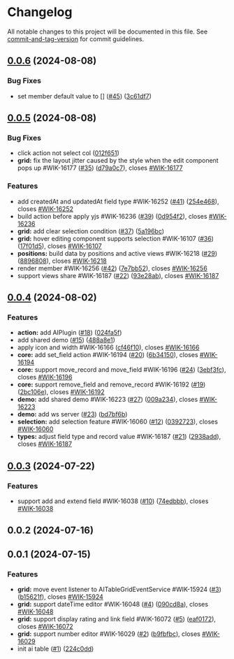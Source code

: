 # Changelog

All notable changes to this project will be documented in this file. See [commit-and-tag-version](https://github.com/absolute-version/commit-and-tag-version) for commit guidelines.

## [0.0.6](https://github.com/worktile/ai-table/compare/0.0.4...0.0.6) (2024-08-08)


### Bug Fixes

* set member default value to [] ([#45](https://github.com/worktile/ai-table/issues/45)) ([3c61df7](https://github.com/worktile/ai-table/commit/3c61df7d99e7ed17f460303da983cea960e1e8c4))



## [0.0.5](https://github.com/worktile/ai-table/compare/0.0.4...0.0.5) (2024-08-08)


### Bug Fixes

* click action not select col ([012f651](https://github.com/worktile/ai-table/commit/012f651a318096aae636940153469858da330094))
* **grid:** fix the layout jitter caused by the style when the edit component pops up #WIK-16177 ([#35](https://github.com/worktile/ai-table/issues/35)) ([d79a0c7](https://github.com/worktile/ai-table/commit/d79a0c7babdb2ce25a1edec427fb1c68568e4291)), closes [#WIK-16177](https://github.com/worktile/ai-table/issues/WIK-16177)


### Features

* add createdAt and updatedAt field type #WIK-16252 ([#41](https://github.com/worktile/ai-table/issues/41)) ([254e468](https://github.com/worktile/ai-table/commit/254e468a9fbc9230e517bced09eae351d5d3eadc)), closes [#WIK-16252](https://github.com/worktile/ai-table/issues/WIK-16252)
* build action before apply yjs #WIK-16236 ([#39](https://github.com/worktile/ai-table/issues/39)) ([0d954f2](https://github.com/worktile/ai-table/commit/0d954f253a313053db6ae45e7b3e3be4fb6862f1)), closes [#WIK-16236](https://github.com/worktile/ai-table/issues/WIK-16236)
* **grid:** add clear selection condition ([#37](https://github.com/worktile/ai-table/issues/37)) ([5a196bc](https://github.com/worktile/ai-table/commit/5a196bca3911a5c90d013e25631a7d1fbfbc34c0))
* **grid:** hover editing component supports selection #WIK-16107 ([#36](https://github.com/worktile/ai-table/issues/36)) ([17f01d5](https://github.com/worktile/ai-table/commit/17f01d5b3a81ed11377cc51888e50e22020406a4)), closes [#WIK-16107](https://github.com/worktile/ai-table/issues/WIK-16107)
* **positions:** build data by positions and active views #WIK-16218 ([#29](https://github.com/worktile/ai-table/issues/29)) ([8896808](https://github.com/worktile/ai-table/commit/88968087cbf6979544e9c7c3a3f7d7dbfeb6c8fa)), closes [#WIK-16218](https://github.com/worktile/ai-table/issues/WIK-16218)
* render member #WIK-16256 ([#42](https://github.com/worktile/ai-table/issues/42)) ([7e7bb52](https://github.com/worktile/ai-table/commit/7e7bb52f7afea5cb5be682647194d00f377ba9c1)), closes [#WIK-16256](https://github.com/worktile/ai-table/issues/WIK-16256)
* support views share #WIK-16187 ([#22](https://github.com/worktile/ai-table/issues/22)) ([93e28ab](https://github.com/worktile/ai-table/commit/93e28abf7154e9cff0d7404af7b033ce81841396)), closes [#WIK-16187](https://github.com/worktile/ai-table/issues/WIK-16187)



## [0.0.4](https://github.com/worktile/ai-table/compare/0.0.3...0.0.4) (2024-08-02)


### Features

* **action:** add  AIPlugin ([#18](https://github.com/worktile/ai-table/issues/18)) ([024fa5f](https://github.com/worktile/ai-table/commit/024fa5fa8502febddef9b0b8ac1cc4802dc30451))
* add shared demo ([#15](https://github.com/worktile/ai-table/issues/15)) ([488a8e1](https://github.com/worktile/ai-table/commit/488a8e182daa5d0d8709153b87e3256c4c7239b5))
* apply icon and width #WIK-16166 ([cf46f10](https://github.com/worktile/ai-table/commit/cf46f102e5471ca19ed873e4daf0642cb4066ec3)), closes [#WIK-16166](https://github.com/worktile/ai-table/issues/WIK-16166)
* **core:** add set_field action #WIK-16194 ([#20](https://github.com/worktile/ai-table/issues/20)) ([6b34150](https://github.com/worktile/ai-table/commit/6b34150b78058da8b8f1b9e60e97524b6165abee)), closes [#WIK-16194](https://github.com/worktile/ai-table/issues/WIK-16194)
* **core:** support move_record and move_field #WIK-16196 ([#24](https://github.com/worktile/ai-table/issues/24)) ([3ebf3fc](https://github.com/worktile/ai-table/commit/3ebf3fc7801fb7780cc118388f5418ae8992a483)), closes [#WIK-16196](https://github.com/worktile/ai-table/issues/WIK-16196)
* **core:** support remove_field and remove_record #WIK-16192 ([#19](https://github.com/worktile/ai-table/issues/19)) ([2bc106e](https://github.com/worktile/ai-table/commit/2bc106ebbae3305e17ec2592ab3422c3042a46b4)), closes [#WIK-16192](https://github.com/worktile/ai-table/issues/WIK-16192)
* **demo:** add shared demo #WIK-16223 ([#27](https://github.com/worktile/ai-table/issues/27)) ([009a234](https://github.com/worktile/ai-table/commit/009a2348d9336fb111605b04c9ac18087a53725c)), closes [#WIK-16223](https://github.com/worktile/ai-table/issues/WIK-16223)
* **demo:** add ws server ([#23](https://github.com/worktile/ai-table/issues/23)) ([bd7bf6b](https://github.com/worktile/ai-table/commit/bd7bf6b1db525954dd5e35f4f83343066382640d))
* **selection:** add selection feature #WIK-16060 ([#12](https://github.com/worktile/ai-table/issues/12)) ([0392723](https://github.com/worktile/ai-table/commit/039272385a3b32f6d0a874e863a9a1d87301f8c0)), closes [#WIK-16060](https://github.com/worktile/ai-table/issues/WIK-16060)
* **types:** adjust field type and record value #WIK-16187 ([#21](https://github.com/worktile/ai-table/issues/21)) ([2938add](https://github.com/worktile/ai-table/commit/2938add3ebf4497b0367b6499bc8c163c395dc3b)), closes [#WIK-16187](https://github.com/worktile/ai-table/issues/WIK-16187)



## [0.0.3](https://github.com/worktile/ai-table/compare/0.0.2...0.0.3) (2024-07-22)


### Features

* support add and extend field #WIK-16038 ([#10](https://github.com/worktile/ai-table/issues/10)) ([74edbbb](https://github.com/worktile/ai-table/commit/74edbbbca3f387454bb22f436eaef0f67367b5e1)), closes [#WIK-16038](https://github.com/worktile/ai-table/issues/WIK-16038)



## 0.0.2 (2024-07-16)


## 0.0.1 (2024-07-15)


### Features

* **grid:** move event listener to AITableGridEventService #WIK-15924 ([#3](https://github.com/worktile/v-table/issues/3)) ([b15621f](https://github.com/worktile/v-table/commit/b15621f1815fe80569aaf4feae95c510618bef19)), closes [#WIK-15924](https://github.com/worktile/v-table/issues/WIK-15924)
* **grid:** support dateTime editor #WIK-16048 ([#4](https://github.com/worktile/v-table/issues/4)) ([090cd8a](https://github.com/worktile/v-table/commit/090cd8ae4eeb8dda20e4991108ed2bc6684501bd)), closes [#WIK-16048](https://github.com/worktile/v-table/issues/WIK-16048)
* **grid:** support display rating and link field #WIK-16072 ([#5](https://github.com/worktile/v-table/issues/5)) ([eaf0172](https://github.com/worktile/v-table/commit/eaf017222ba62edfdbd3774b63c3a245eafa0681)), closes [#WIK-16072](https://github.com/worktile/v-table/issues/WIK-16072)
* **grid:** support number editor #WIK-16029 ([#2](https://github.com/worktile/v-table/issues/2)) ([b9fbfbc](https://github.com/worktile/v-table/commit/b9fbfbcf698f48e6a2e18f123dd24b78d21ff51c)), closes [#WIK-16029](https://github.com/worktile/v-table/issues/WIK-16029)
* init ai table ([#1](https://github.com/worktile/v-table/issues/1)) ([224c0dd](https://github.com/worktile/v-table/commit/224c0dd6cba2bf3fc9f419a27b1d3b043af46955))
